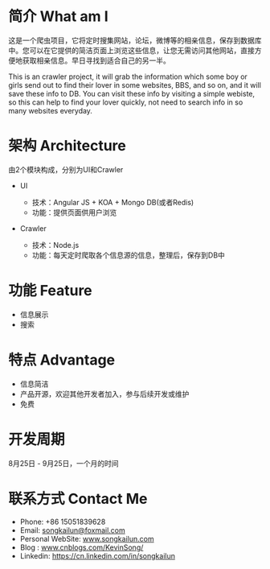 # 简介 What am I
这是一个爬虫项目，它将定时搜集网站，论坛，微博等的相亲信息，保存到数据库中。您可以在它提供的简洁页面上浏览这些信息，让您无需访问其他网站，直接方便地获取相亲信息。早日寻找到适合自己的另一半。

This is an crawler project, it will grab the information which some boy or girls send out to find their lover in some websites, BBS, and so on, and it will save these info to DB.  You can visit these info by visiting a simple webiste, so this can help to find your lover quickly, not need to search info in so many websites everyday.

# 架构 Architecture
由2个模块构成，分别为UI和Crawler
* UI
  * 技术：Angular JS + KOA + Mongo DB(或者Redis)
  * 功能：提供页面供用户浏览

* Crawler
  * 技术：Node.js
  * 功能：每天定时爬取各个信息源的信息，整理后，保存到DB中

# 功能 Feature
* 信息展示
* 搜索

# 特点 Advantage
* 信息简洁
* 产品开源，欢迎其他开发者加入，参与后续开发或维护
* 免费

# 开发周期
8月25日 - 9月25日，一个月的时间

# 联系方式 Contact Me
* Phone: +86 15051839628
* Email: songkailun@foxmail.com
* Personal WebSite: www.songkailun.com
* Blog : www.cnblogs.com/KevinSong/
* Linkedin: https://cn.linkedin.com/in/songkailun

